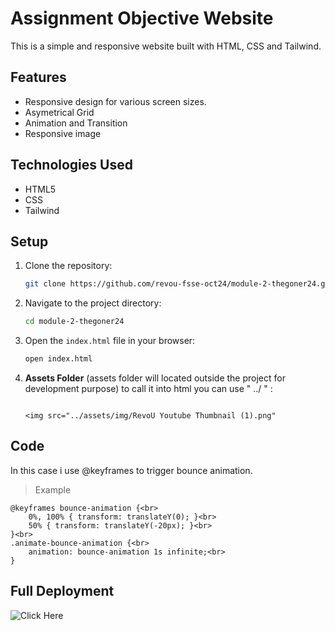 # Assignment Objective Website

This is a simple and responsive website built with HTML, CSS and Tailwind. 


## Features

- Responsive design for various screen sizes.
- Asymetrical Grid
- Animation and Transition
- Responsive image

## Technologies Used

- HTML5
- CSS
- Tailwind

## Setup

1. Clone the repository:
    ```bash
    git clone https://github.com/revou-fsse-oct24/module-2-thegoner24.git
    ```
2. Navigate to the project directory:
    ```bash
    cd module-2-thegoner24
    ```
3. Open the `index.html` file in your browser:
    ```bash
    open index.html
    ```
4. **Assets Folder** (assets folder will located outside the project for development purpose) to call it into html you can use " ../ " :
    ```
    
    <img src="../assets/img/RevoU Youtube Thumbnail (1).png"
    ```



## Code 

In this case i use @keyframes to trigger bounce animation.

> Example

    @keyframes bounce-animation {<br>
        0%, 100% { transform: translateY(0); }<br>
        50% { transform: translateY(-20px); }<br>
    }<br>
    .animate-bounce-animation {<br>
        animation: bounce-animation 1s infinite;<br>
    }

## Full Deployment

![Click Here]()